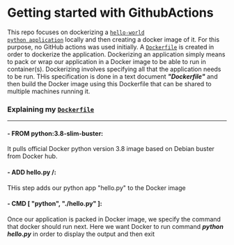 # Getting started with GithubActions

This repo focuses on dockerizing a <a href="https://github.com/pm-dikshita/Start-with-GithubActions/blob/main/hello.py"><code>hello-world python application</code></a> locally and then creating a docker image of it. For this purpose, no GitHub actions was used initially. A <a href="https://github.com/pm-dikshita/Start-with-GithubActions/blob/main/Dockerfile"><code>Dockerfile</code></a> is created in order to dockerize the application. Dockerizing an application simply means to pack or wrap our application in a Docker image to be able to run in container(s). Dockerizing involves specifying all that the application needs to be run. THis specification is done in a text document ***"Dockerfile"*** and then build the Docker image using this Dockerfile that can be shared to multiple machines running it.



### Explaining my <a href="https://github.com/pm-dikshita/Start-with-GithubActions/blob/main/Dockerfile"><code>Dockerfile</code></a>
*********************

#### - FROM python:3.8-slim-buster:

It pulls official Docker python version 3.8 image based on Debian buster from Docker hub.

#### - ADD hello.py /:

THis step adds our python app "hello.py" to the Docker image

#### - CMD [ "python", "./hello.py" ]:

Once our application is packed in Docker image, we specify the command that docker should run next. Here we want Docker to run command ***python hello.py*** in order to display the output and then exit

